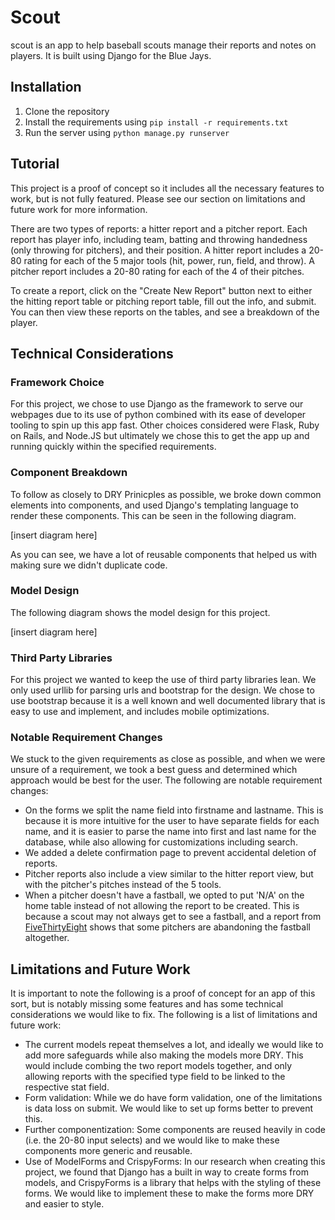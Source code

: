 # Scout
scout is an app to help baseball scouts manage their reports and notes on players. It is built using Django for the Blue Jays.

## Installation
1. Clone the repository
1. Install the requirements using `pip install -r requirements.txt`
1. Run the server using `python manage.py runserver`

## Tutorial
This project is a proof of concept so it includes all the necessary features to work, but is not fully featured. Please see our section on limitations and future work for more information.

There are two types of reports: a hitter report and a pitcher report. Each report has player info, including team, batting and throwing handedness (only throwing for pitchers), and their position. A hitter report includes a 20-80 rating for each of the 5 major tools (hit, power, run, field, and throw). A pitcher report includes a 20-80 rating for each of the 4 of their pitches.

To create a report, click on the "Create New Report" button next to either the hitting report table or pitching report table, fill out the info, and submit. You can then view these reports on the tables, and see a breakdown of the player.

## Technical Considerations

### Framework Choice
For this project, we chose to use Django as the framework to serve our webpages due to its use of python combined with its ease of developer tooling to spin up this app fast. Other choices considered were Flask, Ruby on Rails, and Node.JS but ultimately we chose this to get the app up and running quickly within the specified requirements.

### Component Breakdown
To follow as closely to DRY Prinicples as possible, we broke down common elements into components, and used Django's templating language to render these components. This can be seen in the following diagram.

[insert diagram here]

As you can see, we have a lot of reusable components that helped us with making sure we didn't duplicate code.

### Model Design
The following diagram shows the model design for this project.

[insert diagram here]

### Third Party Libraries
For this project we wanted to keep the use of third party libraries lean. We only used urllib for parsing urls and bootstrap for the design. We chose to use bootstrap because it is a well known and well documented library that is easy to use and implement, and includes mobile optimizations.

### Notable Requirement Changes
We stuck to the given requirements as close as possible, and when we were unsure of a requirement, we took a best guess and determined which approach would be best for the user. The following are notable requirement changes:

- On the forms we split the name field into firstname and lastname. This is because it is more intuitive for the user to have separate fields for each name, and it is easier to parse the name into first and last name for the database, while also allowing for customizations including search.
- We added a delete confirmation page to prevent accidental deletion of reports.
- Pitcher reports also include a view similar to the hitter report view, but with the pitcher's pitches instead of the 5 tools.
- When a pitcher doesn't have a fastball, we opted to put 'N/A' on the home table instead of not allowing the report to be created. This is because a scout may not always get to see a fastball, and a report from [FiveThirtyEight](https://fivethirtyeight.com/features/why-some-mlb-pitchers-are-abandoning-the-fastball/) shows that some pitchers are abandoning the fastball altogether.

## Limitations and Future Work
It is important to note the following is a proof of concept for an app of this sort, but is notably missing some features and has some technical considerations we would like to fix. The following is a list of limitations and future work:
- The current models repeat themselves a lot, and ideally we would like to add more safeguards while also making the models more DRY. This would include combing the two report models together, and only allowing reports with the specified type field to be linked to the respective stat field.
- Form validation: While we do have form validation, one of the limitations is data loss on submit. We would like to set up forms better to prevent this.
- Further componentization: Some components are reused heavily in code (i.e. the 20-80 input selects) and we would like to make these components more generic and reusable.
- Use of ModelForms and CrispyForms: In our research when creating this project, we found that Django has a built in way to create forms from models, and CrispyForms is a library that helps with the styling of these forms. We would like to implement these to make the forms more DRY and easier to style.
